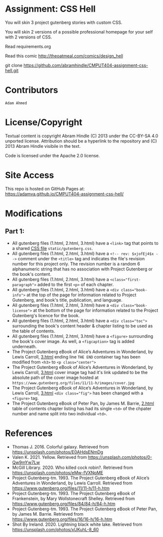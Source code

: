 Assignment: CSS Hell
====================

You will skin 3 project gutenberg stories with custom CSS.

You will skin 2 versions of a possible professional homepage for your
self with 2 versions of CSS.

Read requirements.org

Read this comic http://theoatmeal.com/comics/design_hell

git clone https://github.com/abramhindle/CMPUT404-assignment-css-hell.git

Contributors
=================

    Adam Ahmed


License/Copyright
=================

Textual content is copyright Abram Hindle (C) 2013 under the CC-BY-SA
4.0 unported license. Attribution should be a hyperlink to the
repository and (C) 2013 Abram Hindle visibile in the text.

Code is licensed under the Apache 2.0 license.

Site Access
=================
This repo is hosted on GitHub Pages at: <https://adamva.github.io/CMPUT404-assignment-css-hell/>

Modifications
=================
## Part 1: 
- All gutenberg files (1.html, 2.html, 3.html) have a `<link>` tag that points to a shared [CSS file](static/gutenberg.css) `static/gutenberg.css`.
- All gutenberg files (1.html, 2.html, 3.html) have a `<!-- rev: $xjofEj4$x -->` comment under the `<title>` tag and indicates the file's revision number for this project only. The revision number is a random 6 alphanumeric string that has no association with Project Gutenberg or the book's content.
- All gutenberg files (1.html, 2.html, 3.html) have a `<class="first-paragraph">` added to the first `<p>` of each chapter.
- All gutenberg files (1.html, 2.html, 3.html) have a `<div class="book-info">` at the top of the page for information related to Project Gutenberg, and book's title, publication, and language.
- All gutenberg files (1.html, 2.html, 3.html) have a `<div class="book-license">` at the bottom of the page for information related to the Project Gutenberg's licence for the book.
- All gutenberg files (1.html, 2.html, 3.html) have a `<div class="toc">` surrounding the book's content header & chapter listing to be used as the table of contents.
- All gutenberg files (1.html, 2.html, 3.html) have a `<figure>` surrounding the book's cover image. As well, a `<figcaption>` tag is added underneath.
- The Project Gutenberg eBook of Alice’s Adventures in Wonderland, by Lewis Carroll, [3.html](3.html) ending line `THE END` container tag has been modified from `<h3>` to `<p class="center">`
- The Project Gutenberg eBook of Alice’s Adventures in Wonderland, by Lewis Carroll, [3.html](3.html) cover image tag had it's link updated to be the absolute path of the cover image hosted at `https://www.gutenberg.org/files/11/11-h/images/cover.jpg`
- The Project Gutenberg eBook of Alice’s Adventures in Wonderland, by Lewis Carroll, [3.html](3.html) `<div class="fig">` has been changed with a `<figure>` tag.
- The Project Gutenberg eBook of Peter Pan, by James M. Barrie, [2.html](2.html) table of contents chapter listing has had its single `<td>` of the chpater number and name split into two individual `<td>`.

References
=================
- Thomas J. 2016. Colorful galaxy. Retrieved from https://unsplash.com/photos/E0AHdsENmDg
- Valen K. 2021. Yellow. Retrieved from https://unsplash.com/photos/0-Qw9mYw7Lw
- McGill Library. 2020. Who killed cock robin?. Retrieved from https://unsplash.com/photos/eMw-fVXNpME
- Project Gutenberg-tm. 1993. The Project Gutenberg eBook of Alice’s Adventures in Wonderland, by Lewis Carroll. Retrieved from https://www.gutenberg.org/files/11/11-h/11-h.htm
- Project Gutenberg-tm. 1993. The Project Gutenberg eBook of Frankenstein, by Mary Wollstonecraft Shelley. Retrieved from https://www.gutenberg.org/files/84/84-h/84-h.htm
- Project Gutenberg-tm. 1993. The Project Gutenberg eBook of Peter Pan, by James M. Barrie. Retrieved from https://www.gutenberg.org/files/16/16-h/16-h.htm
- Shot By Ireland. 2020. Lightning black white lake. Retrieved from https://unsplash.com/photos/xUKuhL-8_60
